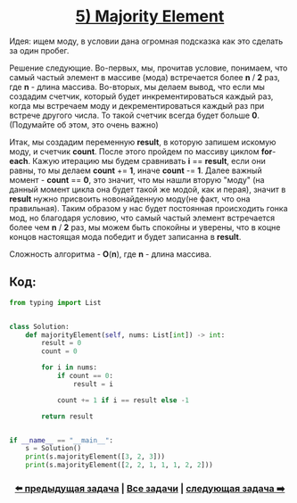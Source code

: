 <div align='center'>
<h1><a href='https://leetcode.com/problems/majority-element/description/'><strong>5) Majority Element</strong></a></h1>
</div>

Идея: ищем моду, в условии дана огромная подсказка как это сделать за один пробег.

Решение следующие. Во-первых, мы, прочитав условие, понимаем, что самый частый элемент в массиве (мода) встречается более **n** / **2** раз, где **n** - длина массива. Во-вторых, мы делаем вывод, что если мы создадим счетчик, который будет инкрементироваться каждый раз, когда мы встречаем моду и декрементироваться каждый раз при встрече другого числа. То такой счетчик всегда будет больше **0**. (Подумайте об этом, это очень важно)

Итак, мы создадим переменную **result**, в которую запишем искомую моду, и счетчик **count**. После этого пройдем по массиву циклом **for**-**each**. Кажую итерацию мы будем сравнивать **i** == **result**, если они равны, то мы делаем **count** += **1**, иначе **count** -= **1**. Далее важный момент - **count** == **0**, это значит, что мы нашли вторую "моду" (на данный момент цикла она будет такой же модой, как и перая), значит в **result** нужно присвоить новонайденную моду(не факт, что она правильная). Таким образом у нас будет постоянная происходить гонка мод, но благодаря условию, что самый частый элемент встречается более чем **n** / **2** раз, мы можем быть спокойны и уверены, что в коцне концов настоящая мода победит и будет записанна в **result**.

Сложность алгоритма - **O**(**n**), где **n** - длина массива.

## Код:
```python
from typing import List


class Solution:
    def majorityElement(self, nums: List[int]) -> int:
        result = 0
        count = 0

        for i in nums:
            if count == 0:
                result = i

            count += 1 if i == result else -1

        return result


if __name__ == "__main__":
    s = Solution()
    print(s.majorityElement([3, 2, 3]))
    print(s.majorityElement([2, 2, 1, 1, 1, 2, 2]))

```

<div align='center'><h3><a href='https://github.com/TAskMAster339/PythonAlgorithms/tree/main/4.Remove%20Duplicates%20from%20Sorted%20Array%20II'>⬅️ предыдущая задача</a>&nbsp;|&nbsp;<a href='https://github.com/TAskMAster339/PythonAlgorithms/tree/main/README.md'>Все задачи</a>&nbsp;|&nbsp;<a href='https://github.com/TAskMAster339/PythonAlgorithms/tree/main/6.Rotate%20Array'>следующая задача ➡️</a></h3></div>